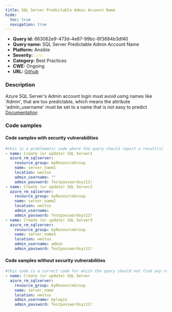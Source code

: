 ```yaml
---
title: SQL Server Predictable Admin Account Name
hide:
  toc: true
  navigation: true
---
```


<style>
  .highlight .hll {
    background-color: #ff171742;
  }
  .md-content {
    max-width: 1100px;
    margin: 0 auto;
  }
</style>

-   **Query id:** 663062e9-473d-4e87-99bc-6f3684b3df40
-   **Query name:** SQL Server Predictable Admin Account Name
-   **Platform:** Ansible
-   **Severity:** <span style="color:#edd57e">Low</span>
-   **Category:** Best Practices
-   **CWE:** Ongoing
-   **URL:** [Github](https://github.com/Checkmarx/kics/tree/master/assets/queries/ansible/azure/sql_server_predictable_admin_account_name)

### Description
Azure SQL Server's Admin account login must avoid using names like 'Admin', that are too predictable, which means the attribute 'admin_username' must be set to a name that is not easy to predict<br>
[Documentation](https://docs.ansible.com/ansible/latest/collections/azure/azcollection/azure_rm_sqlserver_module.html)

### Code samples
#### Code samples with security vulnerabilities
```yaml title="Positive test num. 1 - yaml file" hl_lines="21 14 7"
#this is a problematic code where the query should report a result(s)
- name: Create (or update) SQL Server1
  azure_rm_sqlserver:
    resource_group: myResourceGroup
    name: server_name1
    location: westus
    admin_username: ""
    admin_password: Testpasswordxyz12!
- name: Create (or update) SQL Server2
  azure_rm_sqlserver:
    resource_group: myResourceGroup
    name: server_name2
    location: westus
    admin_username:
    admin_password: Testpasswordxyz12!
- name: Create (or update) SQL Server3
  azure_rm_sqlserver:
    resource_group: myResourceGroup
    name: server_name3
    location: westus
    admin_username: admin
    admin_password: Testpasswordxyz12!

```


#### Code samples without security vulnerabilities
```yaml title="Negative test num. 1 - yaml file"
#this code is a correct code for which the query should not find any result
- name: Create (or update) SQL Server
  azure_rm_sqlserver:
    resource_group: myResourceGroup
    name: server_name
    location: westus
    admin_username: mylogin
    admin_password: Testpasswordxyz12!

```
